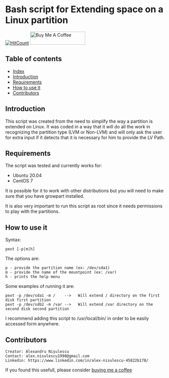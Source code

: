 # Bash script for Extending space on a Linux partition
[![HitCount](https://hits.dwyl.com/AlexNisulescu/PartitionExtender.svg?style=flat)](http://hits.dwyl.com/AlexNisulescu/PartitionExtender) <a href="https://www.buymeacoffee.com/alexnisuleXu" target="_blank"><img src="https://cdn.buymeacoffee.com/buttons/default-orange.png" alt="Buy Me A Coffee" height="41" width="174"></a>
## Table of contents
  * [Index](#index)
  * [Introduction](#introduction)
  * [Requirements](#requirements)
  * [How to use it](#how-to-use-it)
  * [Contributors](#contributors)


## Introduction

This script was created from the need to simplify the way a partition is extended on Linux.
It was coded in a way that it will do all the work in recognizing the partition type (LVM or Non-LVM) and will only ask the user for extra input if it detects that it is necessary for him to provide the LV Path.

## Requirements

The script was tested and currently works for:
 - Ubuntu 20.04
 - CentOS 7

It is possible for it to work with other distributions but you will need to make sure that you have growpart installed.

It is also very important to run this script as root since it needs permissions to play with the partitions.

## How to use it
Syntax:

    pext [-p|m|h]

The options are:

    p - provide the partition name (ex: /dev/sda1)
    m - provide the name of the mountpoint (ex: /var)
    h - prints the help menu

Some examples of running it are:

    pext -p /dev/sda1 -m /    -->   Will extend / directory on the first disk first partition
    pext -p /dev/sdb2 -m /var -->   Will extend /var directory on the second disk second partition

I recommend adding this script to /usr/local/bin/ in order to be easily accessed form anywhere. 

## Contributors
    Creator: Alexandru Nișulescu
    Contact: alex.nisulescu1998@gmail.com
    Linkedin: https://www.linkedin.com/in/alex-nisulescu-45822b178/

If you found this usefull, please consider [buying me a coffee](https://www.buymeacoffee.com/alexnisuleXu)